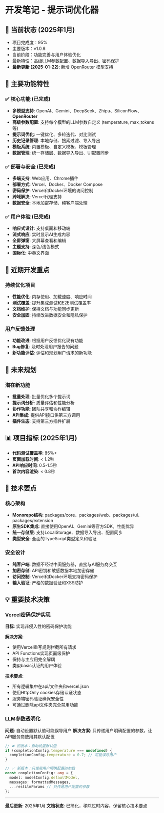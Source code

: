 # 开发笔记 - 提示词优化器

## 🎯 当前状态 (2025年1月)
- 项目完成度：95%
- 主要版本：v1.0.6
- 当前阶段：功能完善与用户体验优化
- 最新特性：高级LLM参数配置、数据导入导出、密码保护
- **最新更新 (2025-01-22)**: 新增 OpenRouter 模型支持

## 🚀 主要功能特性

### ✅ 核心功能 (已完成)
- **多模型支持**: OpenAI、Gemini、DeepSeek、Zhipu、SiliconFlow、**OpenRouter**
- **高级参数配置**: 支持每个模型的LLM参数自定义 (temperature, max_tokens等)
- **提示词优化**: 一键优化、多轮迭代、对比测试
- **历史记录管理**: 本地存储、搜索过滤、导入导出
- **模板系统**: 内置模板、自定义模板、模板管理
- **数据管理**: 统一存储层、数据导入导出、UI配置同步

### ✅ 部署与安全 (已完成)
- **多端支持**: Web应用、Chrome插件
- **部署方式**: Vercel、Docker、Docker Compose
- **密码保护**: Vercel和Docker环境的访问控制
- **跨域解决**: Vercel代理支持
- **数据安全**: 本地加密存储、纯客户端处理

### ✅ 用户体验 (已完成)
- **响应式设计**: 支持桌面和移动端
- **流式响应**: 实时显示AI生成内容
- **全屏弹窗**: 大屏幕查看和编辑
- **主题支持**: 深色/浅色模式
- **国际化**: 中英文界面

## 🔄 近期开发重点

### 持续优化项目
- **性能优化**: 内存使用、加载速度、响应时间
- **测试覆盖**: 提升集成测试和E2E测试覆盖率
- **文档维护**: 保持文档与功能同步更新
- **安全加固**: 持续改进数据安全和隐私保护

### 用户反馈处理
- **功能改进**: 根据用户反馈优化现有功能
- **Bug修复**: 及时处理用户报告的问题
- **新功能评估**: 评估和规划用户请求的新功能

## 📅 未来规划

### 潜在新功能
- **批量处理**: 批量优化多个提示词
- **提示词分析**: 质量评估和性能分析
- **协作功能**: 团队共享和协作编辑
- **API集成**: 提供API接口供第三方调用
- **插件生态**: 支持第三方插件扩展

## 📊 项目指标 (2025年1月)
- **代码测试覆盖率**: 85%+
- **页面加载时间**: < 1.2秒
- **API响应时间**: 0.5-1.5秒
- **首次内容渲染**: < 0.8秒

## 🔧 技术要点

### 核心架构
- **Monorepo结构**: packages/core、packages/web、packages/ui、packages/extension
- **原生SDK集成**: 直接使用OpenAI、Gemini等官方SDK，性能优异
- **统一存储层**: 支持LocalStorage、数据导入导出、配置同步
- **类型安全**: 全面的TypeScript类型定义和验证

### 安全设计
- **纯客户端**: 数据不经过中间服务器，直接与AI服务商交互
- **加密存储**: API密钥和敏感数据本地加密存储
- **访问控制**: Vercel和Docker环境支持密码保护
- **输入验证**: 严格的数据验证和XSS防护

## 💡 重要技术决策

### Vercel密码保护实现
**目标**: 实现非侵入性的密码保护功能

**解决方案**:
- 使用Vercel重写规则拦截所有请求
- API Functions实现页面级保护
- 保持与主应用完全解耦
- 类似basic认证的用户体验

**技术要点**:
- 所有逻辑集中在api/文件夹和vercel.json
- 使用HttpOnly cookies存储认证状态
- 服务端密码验证确保安全性
- 可通过删除api文件夹完全禁用功能

### LLM参数透明化
**问题**: 自动设置默认值可能误导用户
**解决方案**: 只传递用户明确配置的参数，让API服务商使用其默认配置

```typescript
// ❌ 旧版本：自动设置默认值
if (completionConfig.temperature === undefined) {
  completionConfig.temperature = 0.7; // 可能误导用户
}

// ✅ 新版本：只使用用户明确配置的参数
const completionConfig: any = {
  model: modelConfig.defaultModel,
  messages: formattedMessages,
  ...restLlmParams // 只传递用户配置的参数
};
```

---

**最后更新**: 2025年1月
**文档状态**: 已简化，移除过时内容，保留核心技术要点